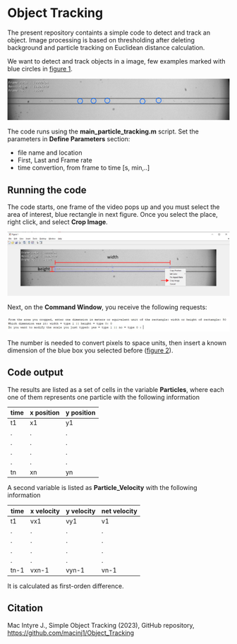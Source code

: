 # Object Tracking

The present repository containts a simple code to detect and track an object. Image processing is based on thresholding after deleting background and particle tracking on Euclidean distance calculation. 

We want to detect and track objects in a image, few examples marked with blue circles in [figure 1](#image01).

[image01]: https://github.com/macinj1/Object_Tracking/blob/main/figs/figure01.png "Figure 1" 
![Alt text][image01] 

The code runs using the **main_particle_tracking.m** script. Set the parameters in **Define Parameters** section: 
  * file name and location
  * First, Last and Frame rate
  * time convertion, from frame to time [s, min,..]

## Running the code 

The code starts, one frame of the video pops up and you must select the area of interest, blue rectangle in next figure. 
Once you select the place, right click, and select **Crop Image**. 

[image02]: https://github.com/macinj1/Object_Tracking/blob/main/figs/figure02.png "Figure 2" 
![Alt text][image02] 

Next, on the **Command Window**, you receive the following requests:

<img src = "https://github.com/macinj1/Object_Tracking/blob/main/figs/CommandWindow.jpg" width = "1000">

The number is needed to convert pixels to space units, then insert a known dimension of the blue box you selected before ([figure 2](#image02)). 

## Code output

The results are listed as a set of cells in the variable **Particles**, where each one of them represents one particle with the following information

| time | x position | y position |
|---|---|---|
| t1 | x1 | y1 |
| . | . | . |
| . | . | . |
| . | . | . |
| . | . | . |
| tn | xn | yn |

A second variable is listed as **Particle_Velocity** with the following information

| time | x velocity | y velocity | net velocity |
|---|---|---|---|
| t1 | vx1 | vy1 | v1 |
| . | . | . | . |
| . | . | . | . |
| . | . | . | . |
| . | . | . | . |
| tn-1 | vxn-1 | vyn-1 | vn-1 |

It is calculated as first-orden difference. 

## Citation

Mac Intyre J., Simple Object Tracking (2023), GitHub repository, https://github.com/macinj1/Object_Tracking
